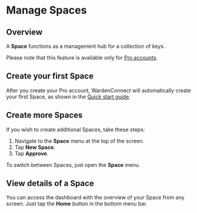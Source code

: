 ﻿---
sidebar_position: 4
---

# Manage Spaces

## Overview

A **Space** functions as a management hub for a collection of keys.

Please note that this feature is available only for [Pro accounts](manage-accounts#create-a-pro-account).

## Create your first Space

After you create your Pro account, WardenConnect will automatically create your first Space, as shown in the [Quick start guide](quick-start).

## Create more Spaces

If you wish to create additional Spaces, take these steps:

1. Navigate to the **Space** menu at the top of the screen.
2. Tap **New Space**.
3. Tap **Approve**.

To switch between Spaces, just open the **Space** menu.

## View details of a Space

You can access the dashboard with the overview of your Space from any screen. Just tap the **Home** button in the bottom menu bar.
